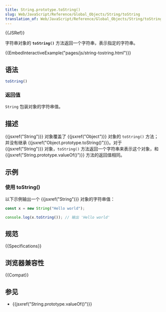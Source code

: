 ```yaml
---
title: String.prototype.toString()
slug: Web/JavaScript/Reference/Global_Objects/String/toString
translation_of: Web/JavaScript/Reference/Global_Objects/String/toString
---
```

{{JSRef}}

字符串对象的 **`toString()`** 方法返回一个字符串，表示指定的字符串。

{{EmbedInteractiveExample("pages/js/string-tostring.html")}}

## 语法

```js
toString()
```

### 返回值

`String` 包装对象的字符串值。

## 描述

{{jsxref("String")}} 对象覆盖了 {{jsxref("Object")}} 对象的 `toString()` 方法；并没有继承 {{jsxref("Object.prototype.toString()")}}。对于 {{jsxref("String")}} 对象，`toString()` 方法返回一个字符串来表示这个对象，和 {{jsxref("String.prototype.valueOf()")}} 方法的返回值相同。

## 示例

### 使用 toString()

以下示例输出一个 {{jsxref("String")}} 对象的字符串值：

```js
const x = new String("Hello world");

console.log(x.toString()); // 输出 'Hello world'
```

## 规范

{{Specifications}}

## 浏览器兼容性

{{Compat}}

## 参见

- {{jsxref("String.prototype.valueOf()")}}
